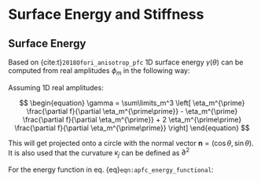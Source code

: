 # Surface Energy and Stiffness

## Surface Energy

Based on {cite:t}`2018Ofori_anisotrop_pfc` 1D surface energy
$\gamma(\theta)$ can be computed from real amplitudes $\phi_m$
in the following way:

Assuming 1D real amplitudes:

$$
\begin{equation}
\gamma = \sum\limits_m^3 \left[
    \eta_m^{\prime} \frac{\partial f}{\partial \eta_m^{\prime\prime}}
    - \eta_m^{\prime} \frac{\partial f}{\partial \eta_m^{\prime}}
    + 2 \eta_m^{\prime\prime} \frac{\partial f}{\partial \eta_m^{\prime\prime}}
\right]
\end{equation}
$$

This will get projected onto a circle with the normal vector
$\boldsymbol{n} = (\cos \theta, \sin \theta)$. It is also used that the
curvature $\kappa_j$ can be defined as $\partial^2$

For the energy function in eq. {eq}`eqn:apfc_energy_functional`:


